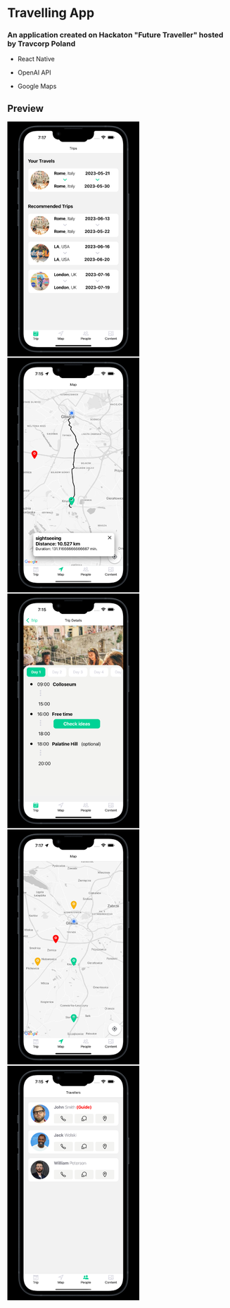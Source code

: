 # Travelling App

### An application created on Hackaton "Future Traveller" hosted by Travcorp Poland

- React Native

- OpenAI API

- Google Maps

## Preview
<div>
  <img src='https://github.com/lukasgola/cargo-pants/blob/main/cargo-pants/assets/732shots_so.jpg' width=300 />
  <img src='https://github.com/lukasgola/cargo-pants/blob/main/cargo-pants/assets/391shots_so.jpg' width=300 />
  <img src='https://github.com/lukasgola/cargo-pants/blob/main/cargo-pants/assets/438shots_so.jpg' width=300 />
  <img src='https://github.com/lukasgola/cargo-pants/blob/main/cargo-pants/assets/472shots_so.jpg' width=300 />
  <img src='https://github.com/lukasgola/cargo-pants/blob/main/cargo-pants/assets/59shots_so.jpg' width=300 />
</div>
